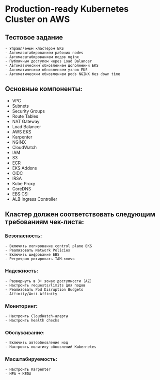 # Production-ready Kubernetes Cluster on AWS

## Тестовое задание
    - Управляемым кластером EKS
    - Автомасштабированием рабочих nodes
    - Автомасштабированием подов nginx
    - Публичным доступом через Load Balancer
    - Автоматическим обновлением дополнений EKS
    - Автоматическим обновлением узлов EKS
    - Автоматическим обновлением pods NGINX без down time

## Основные компоненты:  
- VPC
- Subnets
- Security Groups
- Route Tables
- NAT Gateway
- Load Balancer
- AWS EKS
- Karpenter
- NGINX
- CloudWatch
- IAM
- S3
- ECR
- EKS Addons
- OIDC
- IRSA
- Kube Proxy
- CoreDNS
- EBS CSI
- ALB Ingress Controller

## Кластер должен соответствовать следующим требованиям чек-лиcта:
### Безопасность:
    - Включить логирование control plane EKS
    - Реализовать Network Policies
    - Включить шифрование EBS
    - Регулярно ротировать IAM-ключи

### Надежность:
    - Развернуть в 3+ зонах доступности (AZ)
    - Настроить requests/limits для подов
    - Реализовать Pod Disruption Budgets
    - Affinity/Anti-Affinity

### Мониторинг:
    - Настроить CloudWatch-алерты
    - Настроить health checks

### Обслуживание:
    - Включить автообновление нод
    - Настроить политику обновлений Kubernetes

### Масштабируемость:
    - Настроить Karpenter
    - HPA + KEDA